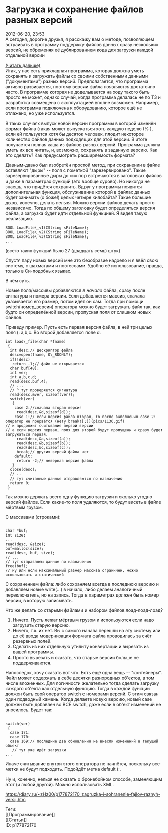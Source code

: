 Загрузка и сохранение файлов разных версий
===========================================

   
 2012-06-20, 23:53   
  А сегодня, дорогие друзья, я расскажу вам о методе, позволяющем встраивать в программу поддержку файлов данных сразу нескольких версий, не обременяя её дублированием кода для загрузки каждой отдельной версии   
   
  [(читать дальше)](https://zHz00.diary.ru/p177872170.htm?index=1#linkmore177872170m1)      
 Итак, у нас есть прикладная программа, которая должна уметь сохранять и загружать файлы со своими собственными данными ("документами") разных версий. Предполагается, что программа активно развивается, поэтому версии файла появляются достаточно часто. В программе которая не доделывается на ходу такого быть просто не может, однако случай, когда программа делалась не по ТЗ и разработка совмещена с эксплуатацией вполне возможен. Например, если программа подключена к оборудованию, которое ещё не отлажено, но уже используется.   
   
 В таких случаях выпуск новой версии программы в которой изменён формат файла (такая может выпускаться хоть каждую неделю (% ), если ей пользуется хотя бы десяток человек, плодит некоторое количество файлов данных подходящих для этой версии. В итоге получается полная каша из файлов разных версий. Программа должна уметь их все читать, и, возможно, сохранять в заданную версию. Как это сделать? Как предусмотреть расширяемость формата?   
   
 Давным-давно был изобретён простой метод, при сохранении в файле оставляют "дыры" -- поля с пометкой "зарезервировано". Такие зарезервированные дыры до сих пор встречаются в заголовках файлов и даже в параметрах функций (это вообще сурово). Но никогда не знаешь, что придётся сохранить. Вдруг у программы появится дополнительная функция, обслуживание которой в файлах данных будет занимать (о боже!) целых четыре килобайта? Такие большие дыры, конечно, делать нельзя. Можно версии файлов делать просто независимо. Тогда по общему заголовку будет определяться версия файла, а загрузка будет идти отдельной функцией. Я видел такую реализацию.   
   
 
```
BOOL LoadFile\_v1(CString sFileName);  
BOOL LoadFile\_v2(CString sFileName);  
BOOL LoadFile\_v3(CString sFileName);  
...
```
   
   
 (всего таких функций было 27 (двадцать семь) штук)   
   
 Спустя пару новых версий мне это безобразие надоело и я ввёл свою систему, с шахматами и поэтессами. Удобно её использование, правда, только в Си-подобных языках.   
   
 В чём суть.   
   
 Новые поля/массивы добавляются  *в начало*  файла, сразу после сигнатуры и номера версии. Если добавляется массив, сначала указывается его размер, потом идёт он сам. Тогда при помощи switch(номер\_версии) оператора можно будет загружать файл так, как будто он определённой версии, пропуская поля от слишком новых файлов.   
   
 Приведу пример. Пусть есть первая версия файла, в ней три целых поля (: a,b,c. Во второй добавляется поле d.   
   
 
```
int load\_file(char *fname)  
 {  
  int desc;// дескриптор файла  
  desc=open(fname, O\_RDONLY);  
  if(!desc)  
   return -1;// файл не открывается  
  char buf[48];  
  int ver;  
  int a,b,c,d;  
  read(desc,buf,4);  
  // ...  
  // ^ тут проверяется сигнатура   
  read(desc,&ver, sizeof(ver));  
  switch(ver)  
   {  
    case 2://сначала вторая версия  
     read(desc,&d,sizeof(d));  
    case 1:// если версия файла вторая, то после выполнения case 2: оператор не прервётся (нету break![;)](pics/1136.gif)  
// и продолжит считывание первой версии  
// а если версия первая, поля для второй будут пропущены и сразу будет загружаться первая.  
     read(desc,&a,sizeof(a));  
     read(desc,&b,sizeof(b));  
     read(desc,&c,sizeof(c));  
     break;// других версий файла нет  
    default:  
     return -2;// неверная версия файла  
   }  
  close(desc);  
  // ..  
  // тут считанные данные отправляются по назначению  
  return 0;  
 }
```
   
   
 Так можно держать всего одну функцию загрузки и сколько угодно версий файлов. Если какие-то поля удаляются, то будут висеть в файле мёртвым грузом.   
   
 С массивами (строками):   
   
 
```
  
char *buf;  
int size;  
...  
read(desc, &size);  
buf=malloc(size);  
read(desc, buf, size);  
// ...  
// тут отправляем данные по назначению  
free(buf);  
// ну или если максимальный размер массива ограничен, можно использовать и статический  

```
   
   
 С сохранением файла: либо сохраняем всегда в последнюю версию и добавляем новые write(...) в начало, либо делаем аналогичный переключатель, но на запись. Тогда в параметрах должен быть номер версии, в которую записывать.   
   
 Что же делать со старыми файлами и набором файлов лоад-лоад-лоад?   
 1. Ничего. Пусть лежат мёртвым грузом и используются если надо загрузить старую версию.   
 2. Ничего, т.к. их нет. Вы с самого начала перешли на эту систему или до её ввода модернизация формата файла проводилась за счёт резервных полей.   
 3. Сделать из них отдельную утилиту конвертации и вырезать из вашей программы.   
 4. Просто вырезать и сказать, что старые версии больше не поддерживаются.   
   
 Напоследок, хочу сказать вот что. Есть ещё одна вещь -- "контейнеры". Файл может содержать в себе десятки разнородных об'ектов, в том числе вложенных. Для логичности желательно тогда сделать загрузку каждого об'екта как отдельную функцию. Тогда в каждой функции должен быть свой оператор switch с номерами версий. С этим связан один подводный камень. Когда делаете новую версию, новый case должен быть добавлен во ВСЕ switch, даже если в об'ект изменений не вносилось. Будет так:   
 
```
  
switch(ver)  
 {  
  case 171:  
  case 170:  
  case 169:// последние два обновления не внесли изменений в текущий объект  
   // тут уже идёт загрузки  
...  

```
   
   
 Иначе считывание внутри этого оператора не начнётся, поскольку все метки не будут подходить. Подойдёт метка default (:.   
   
 Ну и, конечно, нельзя не сказать о бронебойном способе, заменяющим этот (и любой другой). Можно использовать XML.   
     
    
 <https://diary.ru/~zHz00/p177872170_zagruzka-i-sohranenie-fajlov-raznyh-versij.htm>   
   
 Теги:   
 [[Программирование]]   
 [[Статьи]]   
 ID: p177872170